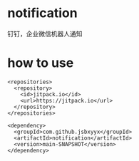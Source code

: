 # notification
钉钉，企业微信机器人通知

# how to use
```
<repositories>
  <repository>
    <id>jitpack.io</id>
    <url>https://jitpack.io</url>
  </repository>
</repositories>

<dependency>
  <groupId>com.github.jsbxyyx</groupId>
  <artifactId>notification</artifactId>
  <version>main-SNAPSHOT</version>
</dependency>
```

